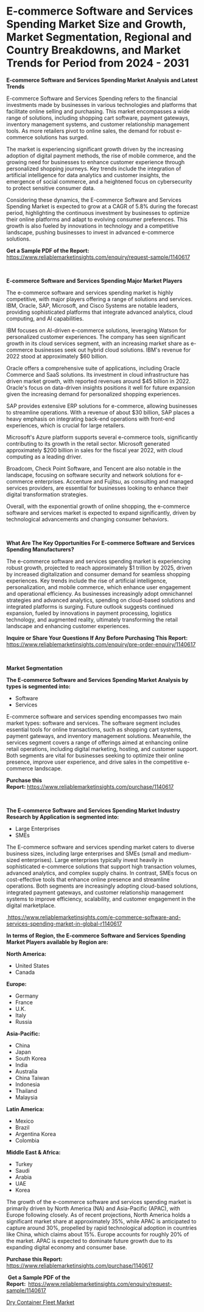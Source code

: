 <p><h1>E-commerce Software and Services Spending Market Size and Growth, Market Segmentation, Regional and Country Breakdowns, and Market Trends for Period from 2024 -  2031</h1></p><p><strong>E-commerce Software and Services Spending Market Analysis and Latest Trends</strong></p>
<p><p>E-commerce Software and Services Spending refers to the financial investments made by businesses in various technologies and platforms that facilitate online selling and purchasing. This market encompasses a wide range of solutions, including shopping cart software, payment gateways, inventory management systems, and customer relationship management tools. As more retailers pivot to online sales, the demand for robust e-commerce solutions has surged.</p><p>The market is experiencing significant growth driven by the increasing adoption of digital payment methods, the rise of mobile commerce, and the growing need for businesses to enhance customer experience through personalized shopping journeys. Key trends include the integration of artificial intelligence for data analytics and customer insights, the emergence of social commerce, and a heightened focus on cybersecurity to protect sensitive consumer data. </p><p>Considering these dynamics, the E-commerce Software and Services Spending Market is expected to grow at a CAGR of 5.8% during the forecast period, highlighting the continuous investment by businesses to optimize their online platforms and adapt to evolving consumer preferences. This growth is also fueled by innovations in technology and a competitive landscape, pushing businesses to invest in advanced e-commerce solutions.</p></p>
<p><strong>Get a Sample PDF of the Report:&nbsp;</strong> <a href="https://www.reliablemarketinsights.com/enquiry/request-sample/1140617?utm_campaign=2012&utm_medium=2&utm_source=Github&utm_content=ia&utm_term=28122024&utm_id=e-commerce-software-and-services-spending">https://www.reliablemarketinsights.com/enquiry/request-sample/1140617</a></p>
<p>&nbsp;</p>
<p><strong>E-commerce Software and Services Spending Major Market Players</strong></p>
<p><p>The e-commerce software and services spending market is highly competitive, with major players offering a range of solutions and services. IBM, Oracle, SAP, Microsoft, and Cisco Systems are notable leaders, providing sophisticated platforms that integrate advanced analytics, cloud computing, and AI capabilities. </p><p>IBM focuses on AI-driven e-commerce solutions, leveraging Watson for personalized customer experiences. The company has seen significant growth in its cloud services segment, with an increasing market share as e-commerce businesses seek out hybrid cloud solutions. IBM's revenue for 2022 stood at approximately $60 billion.</p><p>Oracle offers a comprehensive suite of applications, including Oracle Commerce and SaaS solutions. Its investment in cloud infrastructure has driven market growth, with reported revenues around $45 billion in 2022. Oracle's focus on data-driven insights positions it well for future expansion given the increasing demand for personalized shopping experiences.</p><p>SAP provides extensive ERP solutions for e-commerce, allowing businesses to streamline operations. With a revenue of about $30 billion, SAP places a heavy emphasis on integrating back-end operations with front-end experiences, which is crucial for large retailers.</p><p>Microsoft's Azure platform supports several e-commerce tools, significantly contributing to its growth in the retail sector. Microsoft generated approximately $200 billion in sales for the fiscal year 2022, with cloud computing as a leading driver.</p><p>Broadcom, Check Point Software, and Tencent are also notable in the landscape, focusing on software security and network solutions for e-commerce enterprises. Accenture and Fujitsu, as consulting and managed services providers, are essential for businesses looking to enhance their digital transformation strategies.</p><p>Overall, with the exponential growth of online shopping, the e-commerce software and services market is expected to expand significantly, driven by technological advancements and changing consumer behaviors.</p></p>
<p>&nbsp;</p>
<p><strong>What Are The Key Opportunities For E-commerce Software and Services Spending Manufacturers?</strong></p>
<p><p>The e-commerce software and services spending market is experiencing robust growth, projected to reach approximately $1 trillion by 2025, driven by increased digitalization and consumer demand for seamless shopping experiences. Key trends include the rise of artificial intelligence, personalization, and mobile commerce, which enhance user engagement and operational efficiency. As businesses increasingly adopt omnichannel strategies and advanced analytics, spending on cloud-based solutions and integrated platforms is surging. Future outlook suggests continued expansion, fueled by innovations in payment processing, logistics technology, and augmented reality, ultimately transforming the retail landscape and enhancing customer experiences.</p></p>
<p><strong>Inquire or Share Your Questions If Any Before Purchasing This Report:</strong> <a href="https://www.reliablemarketinsights.com/enquiry/pre-order-enquiry/1140617?utm_campaign=2012&utm_medium=2&utm_source=Github&utm_content=ia&utm_term=28122024&utm_id=e-commerce-software-and-services-spending">https://www.reliablemarketinsights.com/enquiry/pre-order-enquiry/1140617</a></p>
<p>&nbsp;</p>
<p><strong>Market Segmentation</strong></p>
<p><strong>The E-commerce Software and Services Spending Market Analysis by types is segmented into:</strong></p>
<p><ul><li>Software</li><li>Services</li></ul></p>
<p><p>E-commerce software and services spending encompasses two main market types: software and services. The software segment includes essential tools for online transactions, such as shopping cart systems, payment gateways, and inventory management solutions. Meanwhile, the services segment covers a range of offerings aimed at enhancing online retail operations, including digital marketing, hosting, and customer support. Both segments are vital for businesses seeking to optimize their online presence, improve user experience, and drive sales in the competitive e-commerce landscape.</p></p>
<p><strong>Purchase this Report:&nbsp;</strong><a href="https://www.reliablemarketinsights.com/purchase/1140617?utm_campaign=2012&utm_medium=2&utm_source=Github&utm_content=ia&utm_term=28122024&utm_id=e-commerce-software-and-services-spending">https://www.reliablemarketinsights.com/purchase/1140617</a></p>
<p>&nbsp;</p>
<p><strong>The E-commerce Software and Services Spending Market Industry Research by Application is segmented into:</strong></p>
<p><ul><li>Large Enterprises</li><li>SMEs</li></ul></p>
<p><p>The E-commerce software and services spending market caters to diverse business sizes, including large enterprises and SMEs (small and medium-sized enterprises). Large enterprises typically invest heavily in sophisticated e-commerce solutions that support high transaction volumes, advanced analytics, and complex supply chains. In contrast, SMEs focus on cost-effective tools that enhance online presence and streamline operations. Both segments are increasingly adopting cloud-based solutions, integrated payment gateways, and customer relationship management systems to improve efficiency, scalability, and customer engagement in the digital marketplace.</p></p>
<p><a href="https://www.reliablemarketinsights.com/e-commerce-software-and-services-spending-market-in-global-r1140617?utm_campaign=2012&utm_medium=2&utm_source=Github&utm_content=ia&utm_term=28122024&utm_id=e-commerce-software-and-services-spending">&nbsp;https://www.reliablemarketinsights.com/e-commerce-software-and-services-spending-market-in-global-r1140617</a></p>
<p><strong>In terms of Region, the E-commerce Software and Services Spending Market Players available by Region are:</strong></p>
<p>
    <p> <strong> North America: </strong>
        <ul>
            <li>United States</li>
            <li>Canada</li>
        </ul>
        </p> 
    <p> <strong> Europe: </strong>
        <ul>
            <li>Germany</li>
            <li>France</li>
            <li>U.K.</li>
            <li>Italy</li>
            <li>Russia</li>
        </ul>
        </p> 
    <p> <strong> Asia-Pacific: </strong>
        <ul>
            <li>China</li>
            <li>Japan</li>
            <li>South Korea</li>
            <li>India</li>
            <li>Australia</li>
            <li>China Taiwan</li>
            <li>Indonesia</li>
            <li>Thailand</li>
            <li>Malaysia</li>
        </ul>
        </p> 
    <p> <strong> Latin America: </strong>
        <ul>
            <li>Mexico</li>
            <li>Brazil</li>
            <li>Argentina Korea</li>
            <li>Colombia</li>
        </ul>
        </p> 
    <p> <strong> Middle East & Africa: </strong>
        <ul>
            <li>Turkey</li>
            <li>Saudi</li>
            <li>Arabia</li>
            <li>UAE</li>
            <li>Korea</li>
        </ul>
    </p>
    </p>
<p><p>The growth of the e-commerce software and services spending market is primarily driven by North America (NA) and Asia-Pacific (APAC), with Europe following closely. As of recent projections, North America holds a significant market share at approximately 35%, while APAC is anticipated to capture around 30%, propelled by rapid technological adoption in countries like China, which claims about 15%. Europe accounts for roughly 20% of the market. APAC is expected to dominate future growth due to its expanding digital economy and consumer base.</p></p>
<p><strong>Purchase this Report: </strong><a href="https://www.reliablemarketinsights.com/purchase/1140617?utm_campaign=2012&utm_medium=2&utm_source=Github&utm_content=ia&utm_term=28122024&utm_id=e-commerce-software-and-services-spending">https://www.reliablemarketinsights.com/purchase/1140617</a></p>
<p>&nbsp;<strong>Get a Sample PDF of the Report:&nbsp;&nbsp;</strong><a href="https://www.reliablemarketinsights.com/enquiry/request-sample/1140617?utm_campaign=2012&utm_medium=2&utm_source=Github&utm_content=ia&utm_term=28122024&utm_id=e-commerce-software-and-services-spending">https://www.reliablemarketinsights.com/enquiry/request-sample/1140617</a></p>
<p><strong></strong></p>
<p><p><a href="https://github.com/JakirUddin511/Market-Research-Report-List-1/blob/main/dry-container-fleet-market.md?utm_campaign=2012&utm_medium=2&utm_source=Github&utm_content=ia&utm_term=28122024&utm_id=e-commerce-software-and-services-spending">Dry Container Fleet Market</a></p></p>
